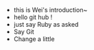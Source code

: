 * this is Wei's introduction~    
* hello git hub !
* just say Ruby as asked
* Say Git 
* Change a little

